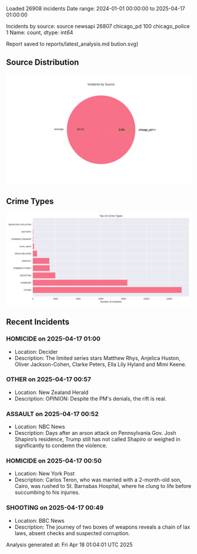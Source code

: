 
Loaded 26908 incidents
Date range: 2024-01-01 00:00:00 to 2025-04-17 01:00:00

Incidents by source:
source
newsapi           26807
chicago_pd          100
chicago_police        1
Name: count, dtype: int64

Report saved to reports/latest_analysis.md
bution.svg)

## Source Distribution
![Source Distribution](images/source_distribution.svg)

## Crime Types
![Crime Types](images/crime_types.svg)

## Recent Incidents

### HOMICIDE on 2025-04-17 01:00
- Location: Decider
- Description: The limited series stars Matthew Rhys, Anjelica Huston, Oliver Jackson-Cohen, Clarke Peters, Ella Lily Hyland and Mimi Keene.


### OTHER on 2025-04-17 00:57
- Location: New Zealand Herald
- Description: OPINION: Despite the PM's denials, the rift is real.


### ASSAULT on 2025-04-17 00:52
- Location: NBC News
- Description: Days after an arson attack on Pennsylvania Gov. Josh Shapiro’s residence, Trump still has not called Shapiro or weighed in significantly to condemn the violence.


### HOMICIDE on 2025-04-17 00:50
- Location: New York Post
- Description: Carlos Teron, who was married with a 2-month-old son, Cairo, was rushed to St. Barnabas Hospital, where he clung to life before succumbing to his injuries.


### SHOOTING on 2025-04-17 00:49
- Location: BBC News
- Description: The journey of two boxes of weapons reveals a chain of lax laws, absent checks and suspected corruption.

Analysis generated at: Fri Apr 18 01:04:01 UTC 2025
